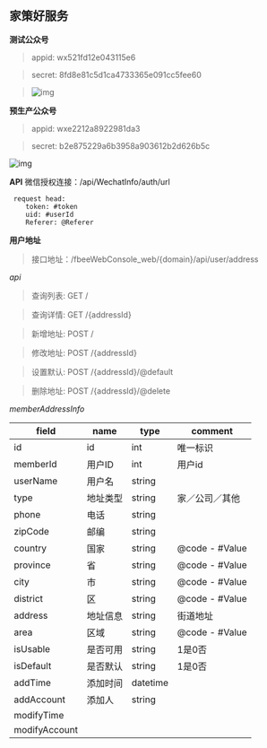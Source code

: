 家策好服务
-----

**测试公众号**

> appid: wx521fd12e043115e6

> secret: 8fd8e81c5d1ca4733365e091cc5fee60

> ![img](http://image-jiacer.oss-cn-shanghai.aliyuncs.com/fbee/images/WX20171026-180834@2x.png)


**预生产公众号**

> appid: wxe2212a8922981da3

> secret: b2e875229a6b3958a903612b2d626b5c

![img](http://image-jiacer.oss-cn-shanghai.aliyuncs.com/2017101311473748620.jpeg)


**API**
微信授权连接：/api/WechatInfo/auth/url

```
 request head:
    token: #token
    uid: #userId  
    Referer: @Referer
```

**用户地址**

> 接口地址：/fbeeWebConsole_web/{domain}/api/user/address

*api*

  > 查询列表: GET    /

  > 查询详情: GET    /{addressId}

  > 新增地址: POST   /

  > 修改地址: POST   /{addressId} 

  > 设置默认: POST   /{addressId}/@default

  > 删除地址: POST /{addressId}/@delete

*memberAddressInfo*

| field | name | type | comment |
|-------|------|------|---------|
| id    | id  | int | 唯一标识|
| memberId |用户ID | int | 用户id|
|userName|用户名|string||
|type|地址类型|string|家／公司／其他|
|phone|电话|string||
|zipCode|邮编|string||
|country|国家|string|@code - #Value|
|province|省|string|@code - #Value|
|city|市|string|@code - #Value|
|district|区|string|@code - #Value|
|address|地址信息|string|街道地址|
|area|区域|string|@code - #Value|
|isUsable|是否可用|string|1是0否|
|isDefault|是否默认|string|1是0否|
|addTime|添加时间|datetime||
|addAccount|添加人|string||
|modifyTime||||
|modifyAccount||||














